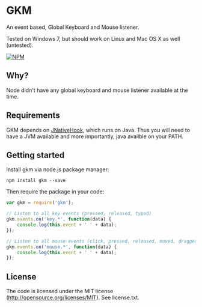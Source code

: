 # GKM
An event based, Global Keyboard and Mouse listener.

Tested on Windows 7, but should work on Linux and Mac OS X as well (untested).

[![NPM](https://nodei.co/npm-dl/gkm.png)](https://nodei.co/npm/gkm/)

## Why?
Node didn't have any global keyboard and mouse listener available at the time.

## Requirements
GKM depends on [JNativeHook](https://code.google.com/p/jnativehook/), which runs on Java. Thus you will need to have a JVM available and more importantly, java availble on your PATH.

## Getting started
Install gkm via node.js package manager:

    npm install gkm --save

Then require the package in your code:

```javascript
var gkm = require('gkm');

// Listen to all key events (pressed, released, typed)
gkm.events.on('key.*', function(data) {
    console.log(this.event + ' ' + data);
});

// Listen to all mouse events (click, pressed, released, moved, dragged)
gkm.events.on('mouse.*', function(data) {
	console.log(this.event + ' ' + data);
});
```

## License
The code is licensed under the MIT license (http://opensource.org/licenses/MIT). See license.txt.